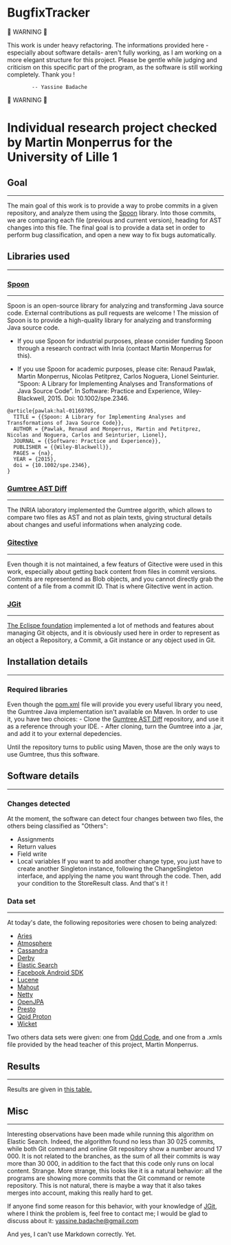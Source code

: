 BugfixTracker
=============

:rotating_light: WARNING :rotating_light:

This work is under heavy refactoring. The informations provided here -especially about software details-
aren't fully working, as I am working on a more elegant structure for this project. Please be gentle
while judging and criticism on this specific part of the program, as the software is still working
completely. Thank you !

			-- Yassine Badache

:rotating_light: WARNING :rotating_light:



# Individual research project checked by Martin Monperrus for the University of Lille 1

## Goal
-----
The main goal of this work is to provide a way to probe commits in a given repository, and analyze them
using the [Spoon](http://spoon.gforge.inria.fr/) library. Into those commits, we are comparing each
file (previous and current version), heading for AST changes into this file. The final goal is to
provide a data set in order to perform bug classification, and open a new way to fix bugs automatically.

## Libraries used
--------------
### [Spoon](http://spoon.gforge.inria.fr/)
------
Spoon is an open-source library for analyzing and transforming Java source code. External contributions as pull requests are welcome !
The mission of Spoon is to provide a high-quality library for analyzing and transforming Java source code.

- If you use Spoon for industrial purposes, please consider funding Spoon through a research contract with Inria (contact Martin Monperrus for this).

- If you use Spoon for academic purposes, please cite: Renaud Pawlak, Martin Monperrus, Nicolas Petitprez, Carlos Noguera, Lionel Seinturier. “Spoon: A Library for Implementing Analyses and Transformations of Java Source Code”. In Software: Practice and Experience, Wiley-Blackwell, 2015. Doi: 10.1002/spe.2346.

```
@article{pawlak:hal-01169705,
  TITLE = {{Spoon: A Library for Implementing Analyses and Transformations of Java Source Code}},
  AUTHOR = {Pawlak, Renaud and Monperrus, Martin and Petitprez, Nicolas and Noguera, Carlos and Seinturier, Lionel},
  JOURNAL = {{Software: Practice and Experience}},
  PUBLISHER = {{Wiley-Blackwell}},
  PAGES = {na},
  YEAR = {2015},
  doi = {10.1002/spe.2346},
}
```

### [Gumtree AST Diff](https://github.com/SpoonLabs/gumtree-spoon-ast-diff)
--------------------
The INRIA laboratory implemented the Gumtree algorith, which allows to compare two files as AST and not
as plain texts, giving structural details about changes and useful informations when analyzing code.

### [Gitective](https://github.com/kevinsawicki/gitective)
-------------
Even though it is not maintained, a few featurs of Gitective were used in this work, especially about
getting back content from files in commit versions. Commits are representend as Blob objects, and you
cannot directly grab the content of a file from a commit ID. That is where Gitective went in action.

### [JGit](https://eclipse.org/jgit/)
-------
[The Eclispe foundation](https://eclipse.org) implemented a lot of methods and features about managing
Git objects, and it is obviously used here in order to represent as an object a Repository, a Commit,
a Git instance or any object used in Git.

## Installation details
----------------------
### Required libraries
Even though the [pom.xml](https://github.com/ybadache/BugfixTracker/blob/master/pom.xml) file will provide you
every useful library you need, the Gumtree Java implementation isn't available on Maven. In order to use it,
you have two choices:
	- Clone the [Gumtree AST Diff](https://github.com/SpoonLabs/gumtree-spoon-ast-diff) repository, and use it as a reference through your IDE.
	- After cloning, turn the Gumtree into a .jar, and add it to your external depedencies.

Until the repository turns to public using Maven, those are the only ways to use Gumtree, thus this software.

## Software details
---------------
### Changes detected
At the moment, the software can detect four changes between two files, the others being classified as "Others":
   - Assignments
   - Return values
   - Field write
   - Local variables
If you want to add another change type, you just have to create another Singleton instance, following the ChangeSingleton
interface, and applying the name you want through the code. Then, add your condition to the StoreResult class. And that's it !
  
### Data set
---------
At today's date, the following repositories were chosen to being analyzed:
* [Aries](https://github.com/apache/aries)
* [Atmosphere](https://github.com/Atmosphere/atmosphere)
* [Cassandra](https://github.com/apache/cassandra)
* [Derby](https://github.com/apache/derby)
* [Elastic Search](https://github.com/elastic/elasticsearch)
* [Facebook Android SDK](https://github.com/facebook/facebook-android-sdk)
* [Lucene](https://github.com/apache/lucene-solr)
* [Mahout](https://github.com/apache/mahout)
* [Netty](https://github.com/netty/netty)
* [OpenJPA](https://github.com/apache/openjpa)
* [Presto](https://github.com/facebook/presto)
* [Qpid Proton](https://github.com/apache/qpid-proton)
* [Wicket](https://github.com/apache/wicket)

Two others data sets were given: one from [Odd Code](http://odd-code.github.io/), and one from a .xmls file
provided by the head teacher of this project, Martin Monperrus.

## Results
-------
Results are given in [this table.](https://github.com/VaubanParty/BugfixTracker/blob/master/results/table.md)

## Misc
----
Interesting observations have been made while running this algorithm on Elastic Search. Indeed, the algorithm
found no less than 30 025 commits, while both Git command and online Git repository show a number around 17 000.
It is not related to the branches, as the sum of all their commits is way more than 30 000, in addition to the
fact that this code only runs on local content. Strange.
More strange, this looks like it is a natural behavior: all the programs are showing more commits that the Git
command or remote repository. This is not natural, there is maybe a way that it also takes merges into account,
making this really hard to get.

If anyone find some reason for this behavior, with your knowledge of [JGit](https://github.com/eclipse/jgit), where I think the problem is, feel free to contact me; I would be glad to discuss about it:
	yassine.badache@gmail.com
	
	
And yes, I can't use Markdown correctly. Yet.
